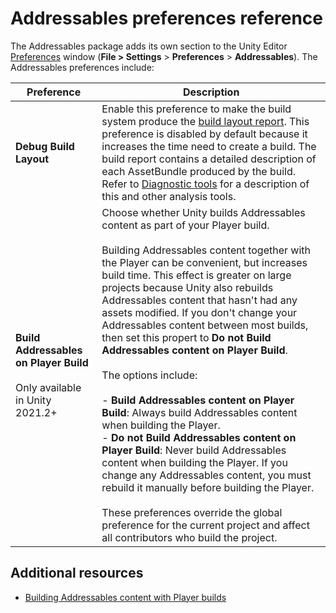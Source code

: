 # Addressables preferences reference

The Addressables package adds its own section to the Unity Editor [Preferences](xref:Preferences) window (**File &gt; Settings** &gt; **Preferences** &gt; **Addressables**). The Addressables preferences include:

|**Preference**|**Description**|
|---|---|
|__Debug Build Layout__| Enable this preference to make the build system produce the [build layout report](xref:addressables-build-layout-report). This preference is disabled by default because it increases the time need to create a build. The build report contains a detailed description of each AssetBundle produced by the build. Refer to [Diagnostic tools](DiagnosticTools.md) for a description of this and other analysis tools.|
|__Build Addressables on Player Build__<br/><br/>Only available in Unity 2021.2+|Choose whether Unity builds Addressables content as part of your Player build. <br/><br/> Building Addressables content together with the Player can be convenient, but increases build time. This effect is greater on large projects because Unity also rebuilds Addressables content that hasn't had any assets modified. If you don't change your Addressables content between most builds, then set this propert to __Do not Build Addressables content on Player Build__.<br/><br/>The options include:<br/><br/>- __Build Addressables content on Player Build__: Always build Addressables content when building the Player.<br/>- __Do not Build Addressables content on Player Build__: Never build Addressables content when building the Player. If you change any Addressables content, you must rebuild it manually before building the Player. <br/><br/>These preferences override the global preference for the current project and affect all contributors who build the project.|

## Additional resources

* [Building Addressables content with Player builds](build-player-builds.md)